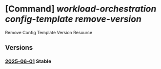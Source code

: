 # [Command] _workload-orchestration config-template remove-version_

Remove Config Template Version Resource

## Versions

### [2025-06-01](/Resources/mgmt-plane/L3N1YnNjcmlwdGlvbnMve30vcmVzb3VyY2Vncm91cHMve30vcHJvdmlkZXJzL21pY3Jvc29mdC5lZGdlL2NvbmZpZ3RlbXBsYXRlcy97fS9yZW1vdmV2ZXJzaW9u/2025-06-01.xml) **Stable**

<!-- mgmt-plane /subscriptions/{}/resourcegroups/{}/providers/microsoft.edge/configtemplates/{}/removeversion 2025-06-01 -->
